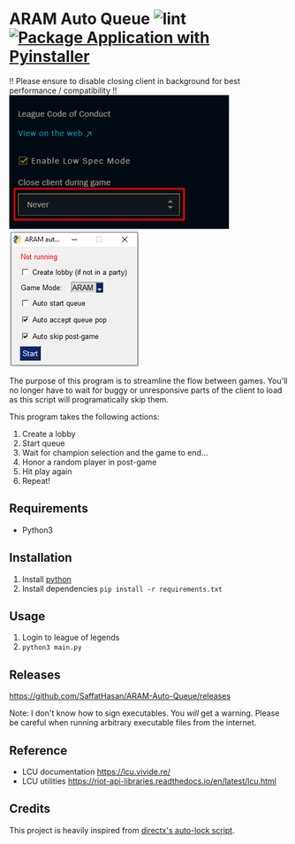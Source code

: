 # ARAM Auto Queue ![lint](https://github.com/SaffatHasan/Aram-Auto-Queue/actions/workflows/pylint.yml/badge.svg) [![Package Application with Pyinstaller](https://github.com/SaffatHasan/ARAM-Auto-Queue/actions/workflows/pyinstaller.yml/badge.svg)](https://github.com/SaffatHasan/ARAM-Auto-Queue/actions/workflows/pyinstaller.yml)

!! Please ensure to disable closing client in background for best performance / compatibility !!
![](assets/Screenshot_1.png)
![](assets/sample.png)

The purpose of this program is to streamline the flow between games. You'll no longer have to wait for buggy or unresponsive parts of the client to load as this script will programatically skip them.

This program takes the following actions:

1. Create a lobby
1. Start queue
1. Wait for champion selection and the game to end...
1. Honor a random player in post-game
1. Hit play again
1. Repeat!

## Requirements

- Python3

## Installation

1. Install [python](https://www.python.org/downloads/)
1. Install dependencies
    `pip install -r requirements.txt`

## Usage

1. Login to league of legends
1. `python3 main.py`

## Releases

https://github.com/SaffatHasan/ARAM-Auto-Queue/releases

Note: I don't know how to sign executables. You _will_ get a warning. Please be careful when running arbitrary executable files from the internet.


## Reference

- LCU documentation https://lcu.vivide.re/
- LCU utilities https://riot-api-libraries.readthedocs.io/en/latest/lcu.html

## Credits

This project is heavily inspired from [directx's auto-lock script](https://github.com/directx5/League-of-Legends-Auto-Accept-Insta-Lock-Python).
